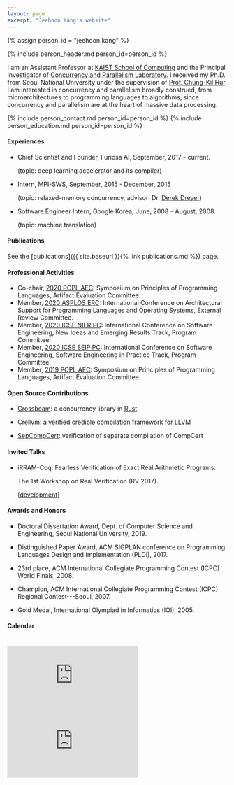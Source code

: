 ```yaml
---
layout: page
excerpt: "Jeehoon Kang's website"
---
```


{% assign person_id = "jeehoon.kang" %}

{% include person_header.md person_id=person_id %}

I am an Assistant Professor at [KAIST School of Computing](https://cs.kaist.ac.kr) and the Principal
Investigator of [Concurrency and Parallelism Laboratory](https://cp.kaist.ac.kr). I received my
Ph.D. from Seoul National University under the supervision of [Prof. Chung-Kil
Hur](https://sf.snu.ac.kr/gil.hur). I am interested in concurrency and parallelism broadly
construed, from microarchitectures to programming languages to algorithms, since concurrency and
parallelism are at the heart of massive data processing.

{% include person_contact.md person_id=person_id %}
{% include person_education.md person_id=person_id %}


#### Experiences

- Chief Scientist and Founder, Furiosa AI, September, 2017 - current.

  (topic: deep learning accelerator and its compiler)

- Intern, MPI-SWS, September, 2015 - December, 2015

  (topic: relaxed-memory concurrency, advisor: Dr. [Derek Dreyer](https://people.mpi-sws.org/~dreyer/))

- Software Engineer Intern, Google Korea, June, 2008 – August, 2008.

  (topic: machine translation)


#### Publications

See the [publications]({{ site.baseurl }}{% link publications.md %}) page.


#### Professional Activities

- Co-chair, [2020 POPL AEC](https://popl20.sigplan.org/): Symposium on Principles of Programming Languages, Artifact Evaluation Committee.
- Member, [2020 ASPLOS ERC](https://asplos-conference.org/): International Conference on Architectural Support for  Programming Languages and Operating Systems, External Review Committee.
- Member, [2020 ICSE NIER PC](https://conf.researchr.org/home/icse-2020): International Conference on Software Engineering, New Ideas and Emerging Results Track, Program Committee.
- Member, [2020 ICSE SEIP PC](https://conf.researchr.org/home/icse-2020): International Conference on Software Engineering, Software Engineering in Practice Track, Program Committee.
- Member, [2019 POPL AEC](https://popl19.sigplan.org/): Symposium on Principles of Programming Languages, Artifact Evaluation Committee.

#### Open Source Contributions

- [Crossbeam](https://github.com/crossbeam-rs/crossbeam): a concurrency library in [Rust](https://www.rust-lang.org)

- [Crellvm](https://sf.snu.ac.kr/crellvm): a verified credible compilation framework for LLVM

- [SepCompCert](https://sf.snu.ac.kr/sepcompcert): verification of separate compilation of CompCert


#### Invited Talks

- iRRAM-Coq: Fearless Verification of Exact Real Arithmetic Programs.

  The 1st Workshop on Real Verification (RV 2017).

  \[[development](https://github.com/jeehoonkang/iRRAM-coq)\]


#### Awards and Honors

- Doctoral Dissertation Award, Dept. of Computer Science and Engineering, Seoul National University, 2019.

- Distinguished Paper Award, ACM SIGPLAN conference on Programming Languages Design and Implementation (PLDI), 2017.

- 23rd place, ACM International Collegiate Programming Contest (ICPC) World Finals, 2008.

- Champion, ACM International Collegiate Programming Contest (ICPC) Regional Contest---Seoul, 2007.

- Gold Medal, International Olympiad in Informatics (IOI), 2005.

#### Calendar

<div class="responsive-iframe-container big-container">
    <iframe src="https://calendar.google.com/calendar/embed?showTitle=0&amp;showPrint=0&amp;mode=WEEK&amp&amp;wkst=1&amp;bgcolor=%23FFFFFF&amp;src=jeehoon.kang%40cp.kaist.ac.kr&amp;color=%23125A12&amp;ctz=Asia%2FSeoul" style="border-width:0; margin-top:15pt;" frameborder="0" scrolling="no"></iframe>
</div>
<div class="responsive-iframe-container small-container" style="height: 1000;">
    <iframe src="https://calendar.google.com/calendar/embed?showTitle=0&amp;showPrint=0&amp;mode=AGENDA&amp&amp;wkst=1&amp;bgcolor=%23FFFFFF&amp;src=jeehoon.kang%40cp.kaist.ac.kr&amp;color=%23125A12&amp;ctz=Asia%2FSeoul" style="border-width:0" frameborder="0" scrolling="no"></iframe>
</div>

